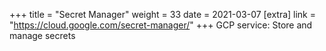 +++
title = "Secret Manager"
weight = 33
date = 2021-03-07
[extra]
link = "https://cloud.google.com/secret-manager/"
+++
GCP service: Store and manage secrets

